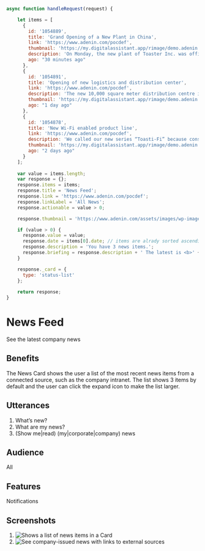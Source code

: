 ```javascript connector
async function handleRequest(request) {

    let items = [
      {
        id: '1054889',
        title: 'Grand Opening of a New Plant in China',
        link: 'https://www.adenin.com/pocdef',
        thumbnail: 'https://my.digitalassistant.app/rimage/demo.adenin.com/images/t0001054889/tp1000126.jpeg?format=jpeg&width=150&height=150&mode=crop&quality=98',
        description: 'On Monday, the new plant of Toaster Inc. was officially opened at Chuansha, Shanghai. ',
        ago: "30 minutes ago"
      },
      {
        id: '1054891',
        title: 'Opening of new logistics and distribution center',
        link: 'https://www.adenin.com/pocdef',
        description: 'The new 10,000 square meter distribution centre in Edison, New Jersey will offer a wide range of logistics services. Together the two Toaster warehouse facilities reinforce the company’s existing network of 19 locations in the USA.',
        thumbnail: 'https://my.digitalassistant.app/rimage/demo.adenin.com/images/t0001054891/tp1000126.jpeg?format=jpeg&width=150&height=150&mode=crop&quality=98',
        ago: "1 day ago"
      },
      {
        id: '1054878',
        title: 'New Wi-Fi enabled product line',
        link: 'https://www.adenin.com/pocdef',
        description: 'We called our new series “Toasti-Fi” because consumers should have access to their home appliances everywhere and anytime. With “Toasti-Fi” we help our customers to stay connected to their home, no matter where they are.',
        thumbnail: 'https://my.digitalassistant.app/rimage/demo.adenin.com/images/t0001054878/tp1000126.png?format=jpeg&width=150&height=150&mode=crop&quality=98',
        ago: "2 days ago"
      }
    ];
  
    var value = items.length;
    var response = {};
    response.items = items;
    response.title = 'News Feed';
    response.link = 'https://www.adenin.com/pocdef';
    response.linkLabel = 'All News';
    response.actionable = value > 0;

    response.thumbnail = 'https://www.adenin.com/assets/images/wp-images/logo/sharepoint-online.svg';

    if (value > 0) {
      response.value = value;
      response.date = items[0].date; // items are alrady sorted ascending
      response.description = 'You have 3 news items.';
      response.briefing = response.description + ' The latest is <b>' + response.items[0].title + '</b>.';
    } 

    response._card = {
      type: 'status-list'
    };
  
    return response;
}

```

# News Feed

See the latest company news

## Benefits

The News Card shows the user a list of the most recent news items from a connected source, such as the company intranet. The list shows 3 items by default and the user can click the expand icon to make the list larger.

## Utterances

1. What’s new?
2. What are my news?
3. (Show me|read) (my|corporate|company) news

## Audience

All

## Features

Notifications

## Screenshots

1. ![Shows a list of news items in a Card](https://www.adenin.com/assets/images/wp-images/2019/01/News-Card.png)
2. ![See company-issued news with links to external sources](https://www.adenin.com/assets/images/wp-images/2019/01/my.nowassistant.com_App-3-2.png)
